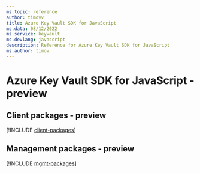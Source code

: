 ```yaml
---
ms.topic: reference
author: timovv
title: Azure Key Vault SDK for JavaScript
ms.data: 08/12/2022
ms.service: keyvault
ms.devlang: javascript
description: Reference for Azure Key Vault SDK for JavaScript
ms.author: timov
---
```

# Azure Key Vault SDK for JavaScript - preview

## Client packages - preview
[!INCLUDE [client-packages](key-vault-client-index.md)]
## Management packages - preview
[!INCLUDE [mgmt-packages](key-vault-mgmt-index.md)]